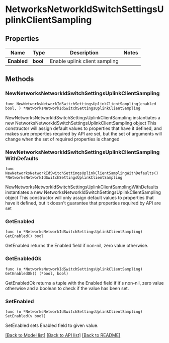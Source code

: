 # NetworksNetworkIdSwitchSettingsUplinkClientSampling

## Properties

Name | Type | Description | Notes
------------ | ------------- | ------------- | -------------
**Enabled** | **bool** | Enable uplink client sampling | 

## Methods

### NewNetworksNetworkIdSwitchSettingsUplinkClientSampling

`func NewNetworksNetworkIdSwitchSettingsUplinkClientSampling(enabled bool, ) *NetworksNetworkIdSwitchSettingsUplinkClientSampling`

NewNetworksNetworkIdSwitchSettingsUplinkClientSampling instantiates a new NetworksNetworkIdSwitchSettingsUplinkClientSampling object
This constructor will assign default values to properties that have it defined,
and makes sure properties required by API are set, but the set of arguments
will change when the set of required properties is changed

### NewNetworksNetworkIdSwitchSettingsUplinkClientSamplingWithDefaults

`func NewNetworksNetworkIdSwitchSettingsUplinkClientSamplingWithDefaults() *NetworksNetworkIdSwitchSettingsUplinkClientSampling`

NewNetworksNetworkIdSwitchSettingsUplinkClientSamplingWithDefaults instantiates a new NetworksNetworkIdSwitchSettingsUplinkClientSampling object
This constructor will only assign default values to properties that have it defined,
but it doesn't guarantee that properties required by API are set

### GetEnabled

`func (o *NetworksNetworkIdSwitchSettingsUplinkClientSampling) GetEnabled() bool`

GetEnabled returns the Enabled field if non-nil, zero value otherwise.

### GetEnabledOk

`func (o *NetworksNetworkIdSwitchSettingsUplinkClientSampling) GetEnabledOk() (*bool, bool)`

GetEnabledOk returns a tuple with the Enabled field if it's non-nil, zero value otherwise
and a boolean to check if the value has been set.

### SetEnabled

`func (o *NetworksNetworkIdSwitchSettingsUplinkClientSampling) SetEnabled(v bool)`

SetEnabled sets Enabled field to given value.



[[Back to Model list]](../README.md#documentation-for-models) [[Back to API list]](../README.md#documentation-for-api-endpoints) [[Back to README]](../README.md)



